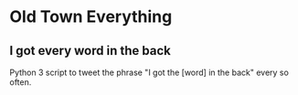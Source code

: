 # Old Town Everything
## I got every word in the back

Python 3 script to tweet the phrase "I got the [word] in the back" every so often.